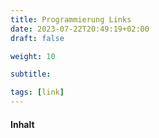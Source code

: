 ```yaml
---
title: Programmierung Links
date: 2023-07-22T20:49:19+02:00
draft: false

weight: 10

subtitle: 

tags: [link]
---
```


#### Inhalt